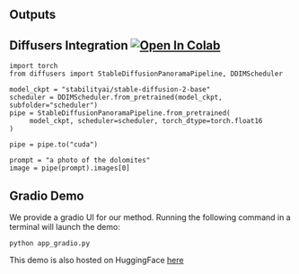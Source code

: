 ## Outputs


## Diffusers Integration [![Open In Colab](https://colab.research.google.com/assets/colab-badge.svg)](https://colab.research.google.com/github/omerbt/MultiDiffusion/blob/master/MultiDiffusion_Panorama.ipynb)

```
import torch
from diffusers import StableDiffusionPanoramaPipeline, DDIMScheduler

model_ckpt = "stabilityai/stable-diffusion-2-base"
scheduler = DDIMScheduler.from_pretrained(model_ckpt, subfolder="scheduler")
pipe = StableDiffusionPanoramaPipeline.from_pretrained(
     model_ckpt, scheduler=scheduler, torch_dtype=torch.float16
)

pipe = pipe.to("cuda")

prompt = "a photo of the dolomites"
image = pipe(prompt).images[0]
```

## Gradio Demo 
We provide a gradio UI for our method. Running the following command in a terminal will launch the demo:
```
python app_gradio.py
```
This demo is also hosted on HuggingFace [here](https://huggingface.co/spaces/weizmannscience/MultiDiffusion)


